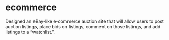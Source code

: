 # ecommerce
 Designed an eBay-like e-commerce auction site that will allow users to post auction listings, place bids on listings, comment on those listings, and add listings to a “watchlist.”.
